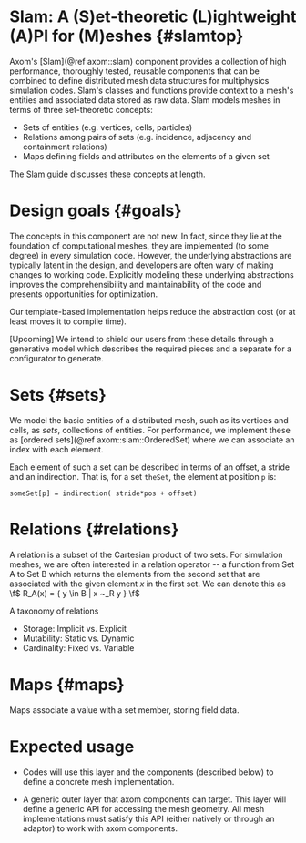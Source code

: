 Slam: A (S)et-theoretic (L)ightweight (A)PI for (M)eshes {#slamtop}
=========

Axom's [Slam](@ref axom::slam) component provides a collection of high performance, thoroughly tested, reusable components that can be combined to define distributed mesh data structures for multiphysics simulation codes.  Slam's classes and functions provide context to a mesh's entities and associated data stored as raw data.  Slam models meshes in terms of three set-theoretic concepts:

* Sets of entities (e.g. vertices, cells, particles)
* Relations among pairs of sets (e.g. incidence, adjacency and containment relations)
* Maps defining fields and attributes on the elements of a given set

The [Slam guide](https://axom.readthedocs.io/en/develop/axom/slam/docs/sphinx/index.html)
discusses these concepts at length.

<!--    (see ['components' section](@ref #components) for more detail) -->

# Design goals {#goals}

The concepts in this component are not new. In fact, since they lie at the foundation of computational meshes, they are implemented (to some degree) in every simulation code.  However, the underlying abstractions are typically latent in the design, and developers are often wary of making changes to working code.   Explicitly modeling these underlying abstractions improves the comprehensibility and maintainability of the code and presents opportunities for optimization.
<!-- (e.g. we can define some constants at compile time, when they are known). -->

Our template-based implementation helps reduce the abstraction cost (or at least moves it to compile time).

[Upcoming]
We intend to shield our users from these details through a generative model which describes the required pieces and a separate for a configurator to generate.

# Sets {#sets}

We model the basic entities of a distributed mesh, such as its vertices and cells, as *sets*, collections of entities. For performance, we implement these as [ordered sets](@ref axom::slam::OrderedSet)
where we can associate an index with each element.

Each element of such a set can be described in terms of an offset, a stride and an indirection.
That is, for a set `theSet`, the element at position `p` is:

    someSet[p] = indirection( stride*pos + offset)

<!-- ## Subsets {#subsets} -->

# Relations {#relations}

A relation is a subset of the Cartesian product of two sets.
For simulation meshes, we are often interested in a relation operator -- a function from Set A to Set B which returns the elements from the second set that are associated with the given element *x* in the first set.  We can denote this as \f$ R_A(x) = \{ y \in B | x ~_R y \} \f$ 

A taxonomy of relations
* Storage: Implicit vs. Explicit
* Mutability: Static vs. Dynamic
* Cardinality: Fixed vs. Variable


# Maps {#maps}

Maps associate a value with a set member, storing field data.


# Expected usage
* Codes will use this layer and the components (described below) to define a concrete mesh implementation.
          
* A generic outer layer that axom components can target.
  This layer will define a generic API for accessing the mesh geometry.
  All mesh implementations must satisfy this API (either natively or through an adaptor) to work with axom components.  
          
<!--  We envision a CMI-like interface for this layer.
  [It should also be possible to have an ITAPS iMesh interface as well since the design goals will be similar at this level]. -->
  
  
  
  <!--
-- example [OrderedSet](@ref axom::slam::OrderedSet)
-->
  

